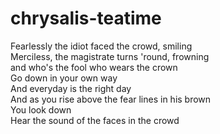 # chrysalis-teatime

Fearlessly the idiot faced the crowd, smiling <BR>
Merciless, the magistrate turns 'round, frowning <BR>
and who's the fool who wears the crown <BR>
Go down in your own way <BR>
And everyday is the right day <BR>
And as you rise above the fear lines in his brown <BR>
You look down <BR>
Hear the sound of the faces in the crowd
